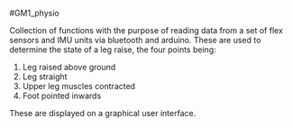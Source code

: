#GM1_physio

Collection of functions with the purpose of reading data from a set of flex sensors and IMU units via bluetooth and arduino. These are used to determine the state of a leg raise, the four points being:

1) Leg raised above ground
2) Leg straight
3) Upper leg muscles contracted
4) Foot pointed inwards

These are displayed on a graphical user interface.
